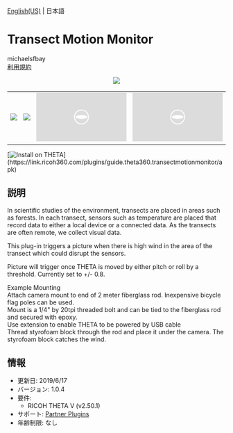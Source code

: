 [English(US)](README.md) | 日本語

# Transect Motion Monitor

michaelsfbay  
[利用規約](https://www.apache.org/licenses/LICENSE-2.0.txt)

<div align="center"><img src="./1.png"><table><tr><td><img src="./2.png"></td><td><img src="./3.png"></td><td><img src="./4.png"></td><td><img src="./5.png"></td></tr></table></div>

[![Install on THETA](https://assets.ricoh360.com/image/upload/v1/front/theta/install-button.svg?)](https://link.ricoh360.com/plugins/guide.theta360.transectmotionmonitor/apk)

## 説明

<div id="plugin-description">

In scientific studies of the environment, transects are placed in areas such as forests. In each transect, sensors such as temperature are placed that record data to either a local device or a connected data. As the transects are often remote, we collect visual data.  
  
This plug-in triggers a picture when there is high wind in the area of the transect which could disrupt the sensors.  
  
Picture will trigger once THETA is moved by either pitch or roll by a threshold. Currently set to +/- 0.8.  
  
Example Mounting  
Attach camera mount to end of 2 meter fiberglass rod. Inexpensive bicycle flag poles can be used.  
Mount is a 1/4" by 20tpi threaded bolt and can be tied to the fiberglass rod and secured with epoxy.  
Use extension to enable THETA to be powered by USB cable  
Thread styrofoam block through the rod and place it under the camera. The styrofoam block catches the wind.  

</div>

## 情報

- 更新日: 2019/6/17
- バージョン: 1.0.4
- 要件:
  - RICOH THETA V (v2.50.1)
- サポート: [Partner Plugins](https://community.theta360.guide/t/wildlife-transect-motion-monitor-by-michael-li/4492)
- 年齢制限: なし

